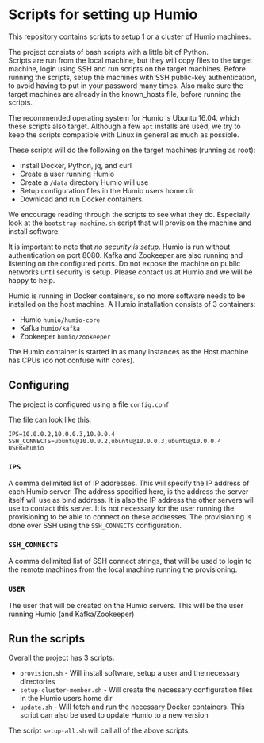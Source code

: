 # Scripts for setting up Humio

This repository contains scripts to setup 1 or a cluster of Humio machines.

The project consists of bash scripts with a little bit of Python.  
Scripts are run from the local machine, but they will copy files to the target machine, login using SSH and run scripts on the target machines.
Before running the scripts, setup the machines with SSH public-key authentication, to avoid having to put in your password many times. Also make sure the target machines are already in the known_hosts file, before running the scripts.

The recommended operating system for Humio is Ubuntu 16.04. which these scripts also target.
Although a few `apt` installs are used, we try to keep the scripts compatible with Linux in general as much as possible.

These scripts will do the following on the target machines (running as root):

* install Docker, Python, jq, and curl
* Create a user running Humio
* Create a `/data` directory Humio will use
* Setup configuration files in the Humio users home dir
* Download and run Docker containers.

We encourage reading through the scripts to see what they do. Especially look at the `bootstrap-machine.sh` script that will provision the machine and install software.


It is important to note that *no security is setup*. Humio is run without authentication on port 8080. Kafka and Zookeeper are also running and listening on the configured ports.
Do not expose the machine on public networks until security is setup. Please contact us at Humio and we will be happy to help.

Humio is running in Docker containers, so no more software needs to be installed on the host machine.
A Humio installation consists of 3 containers:

  * Humio `humio/humio-core`
  * Kafka `humio/kafka`
  * Zookeeper `humio/zookeeper`

The Humio container is started in as many instances as the Host machine has CPUs (do not confuse with cores).

## Configuring
The project is configured using a file `config.conf`

The file can look like this:  
```
IPS=10.0.0.2,10.0.0.3,10.0.0.4
SSH_CONNECTS=ubuntu@10.0.0.2,ubuntu@10.0.0.3,ubuntu@10.0.0.4
USER=humio
```

### `IPS`
A comma delimited list of IP addresses. This will specify the IP address of each Humio server. The address specified here, is the address the server itself will use as bind address. It is also the IP address the other servers will use to contact this server. It is not necessary for the user running the provisioning to be able to connect on these addresses. The provisioning is done over SSH using the `SSH_CONNECTS` configuration.  

### `SSH_CONNECTS`
A comma delimited list of SSH connect strings, that will be used to login to the remote machines from the local machine running the provisioning.

### `USER`
The user that will be created on the Humio servers. This will be the user running Humio (and Kafka/Zookeeper)



## Run the scripts

Overall the project has 3 scripts:
* `provision.sh` - Will install software, setup a user and the necessary directories
* `setup-cluster-member.sh` - Will create the necessary configuration files in the Humio users home dir
* `update.sh` - Will fetch and run the necessary Docker containers. This script can also be used to update Humio to a new version

The script `setup-all.sh` will call all of the above scripts.
